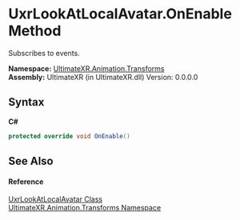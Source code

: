 # UxrLookAtLocalAvatar.OnEnable Method 
 

Subscribes to events.

**Namespace:**&nbsp;<a href="N_UltimateXR_Animation_Transforms">UltimateXR.Animation.Transforms</a><br />**Assembly:**&nbsp;UltimateXR (in UltimateXR.dll) Version: 0.0.0.0

## Syntax

**C#**<br />
``` C#
protected override void OnEnable()
```


## See Also


#### Reference
<a href="T_UltimateXR_Animation_Transforms_UxrLookAtLocalAvatar">UxrLookAtLocalAvatar Class</a><br /><a href="N_UltimateXR_Animation_Transforms">UltimateXR.Animation.Transforms Namespace</a><br />